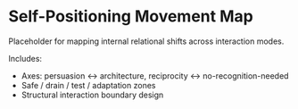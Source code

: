 # Self-Positioning Movement Map

Placeholder for mapping internal relational shifts across interaction modes.

Includes:
- Axes: persuasion ↔ architecture, reciprocity ↔ no-recognition-needed
- Safe / drain / test / adaptation zones
- Structural interaction boundary design
